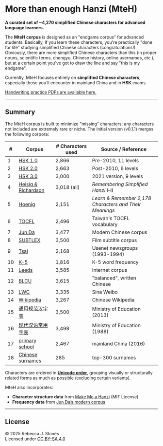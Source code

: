 # More than enough Hanzi (MteH)

**A curated set of ~4,270 simplified Chinese characters for advanced language learners.**  

The **MteH corpus** is designed as an "endgame corpus" for advanced students. Basically, if you learn these characters, you're practically "done for life" studying simplified Chinese characters (congratulations!).  Obviously, there are more simplified Chinese characters than this (in proper nouns, scientific terms, chengyu, Chinese history, online usernames, etc.), but at a certain point you've got to draw the line and say "this is my endgame".

Currently, MteH focuses entirely on **simplified Chinese characters**, especially those you’ll encounter in mainland China and in **HSK** exams.  

[Handwriting practice PDFs are available here.](https://github.com/becky82/mteh/tree/main/versions/v0.1.1)

---

## Summary

The MteH corpus is built to minimize "missing" characters; any characters not included are extremely rare or niche.  The initial version (v0.1.1) merges the following corpora:

<div align="left">

| # | Corpus | # Characters used | Source / Reference |
|---|---------|---------------|--------------------|
| 1 | [HSK 1.0](https://github.com/becky82/mteh/tree/main/sources/HSK1.0) | 2,866 | Pre-2010, 11 levels |
| 2 | [HSK 2.0](https://github.com/becky82/mteh/tree/main/sources/HSK2.0) | 2,663 | Post-2010, 6 levels |
| 3 | [HSK 3.0](https://github.com/becky82/mteh/tree/main/sources/HSK3.0) | 3,000 | 2021 version, 9 levels |
| 4 | [Heisig & Richardson](https://github.com/becky82/mteh/tree/main/sources/Heisig) | 3,018 (all) | *Remembering Simplified Hanzi* I–II |
| 5 | [Hoenig](https://github.com/becky82/mteh/tree/main/sources/Hoenig) | 2,151 | *Learn & Remember 2,178 Characters and Their Meanings* |
| 6 | [TOCFL](https://github.com/becky82/mteh/tree/main/sources/TOCFL) | 2,496 | Taiwan's TOCFL vocabulary |
| 7 | [Jun Da](https://github.com/becky82/mteh/tree/main/sources/JunDa) | 3,477 | Modern Chinese corpus |
| 8 | [SUBTLEX](https://github.com/becky82/mteh/tree/main/sources/SUBTLEX) | 3,500 | Film subtitle corpus |
| 9 | [Tsai](https://github.com/becky82/mteh/tree/main/sources/Tsai) | 2,168 | Usenet newsgroups (1993-1994) |
| 10 | [K-5](https://github.com/becky82/mteh/tree/main/sources/K-5) | 1,816 | K-5 word frequency |
| 11 | [Leeds](https://github.com/becky82/mteh/tree/main/sources/Leeds) | 3,585 | Internet corpus |
| 12 | [BLCU](https://github.com/becky82/mteh/tree/main/sources/BLCU) | 3,615 | "balanced", written Chinese |
| 13 | [LWC](https://github.com/becky82/mteh/tree/main/sources/LWC) | 3,335 | Sina Weibo |
| 14 | [Wikipedia](https://github.com/becky82/mteh/tree/main/sources/Wikipedia) | 3,267 | Chinese Wikipedia |
| 15 | [通用规范汉字表](https://github.com/becky82/mteh/tree/main/sources/%E9%80%9A%E7%94%A8%E8%A7%84%E8%8C%83%E6%B1%89%E5%AD%97%E8%A1%A8) | 3,500 | Ministry of Education (2013) |
| 16 | [现代汉语常用字表](https://github.com/becky82/mteh/tree/main/sources/%E7%8E%B0%E4%BB%A3%E6%B1%89%E8%AF%AD%E5%B8%B8%E7%94%A8%E5%AD%97%E8%A1%A8) | 3,498 | Ministry of Education (1988) |
| 17 | [primary school](https://github.com/becky82/mteh/tree/main/sources/primary_school) | 2,467 | mainland China (2016) |
| 18 | [Chinese surnames](https://github.com/becky82/mteh/tree/main/sources/surnames) | 285 | top-300 surnames |

</div>

Characters are ordered in **[Unicode order](https://www.unicode.org/versions/Unicode16.0.0/core-spec/chapter-18/#G11620)**, grouping visually or structurally related forms as much as possible (excluding certain variants).  

MteH also incorporates:  
- **Character structure data** from [Make Me a Hanzi](https://github.com/skishore/makemeahanzi) (MIT License)  
- **Frequency data** from [Jun Da’s modern corpus](http://lingua.mtsu.edu/chinese-computing/statistics/char/list.php?Which=MO)

---

## License

© 2025 Rebecca J. Stones  
Licensed under [CC BY-SA 4.0](https://creativecommons.org/licenses/by-sa/4.0/)
